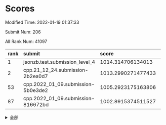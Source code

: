 # Scores

Modified Time: 2022-01-19 01:37:33

Submit Num: 206

All Rank Num: 41097

| rank |               submit               |       score        |       sigma        | pk_num |
| :--- | :--------------------------------- | :----------------- | :----------------- | :----- |
| 1    | jsonzb.test.submission_level_4     | 1014.314706134013  | 0.8638026434776584 | 629    |
| 2    | cpp.21_12_24.submission-2b2ea0d7   | 1013.2990271477433 | 0.8103915132217434 | 797    |
| 53   | cpp.2022_01_09.submission-5b0e3de2 | 1005.2923175163806 | 0.7254673144574982 | 802    |
| 87   | cpp.2022_01_09.submission-816672bd | 1002.8915374511527 | 0.722999934549986  | 805    |


<details>
<summary>全部</summary>

| rank |                 submit                 |       score        |       sigma        | pk_num |
| :--- | :------------------------------------- | :----------------- | :----------------- | :----- |
| 1    | jsonzb.test.submission_level_4         | 1014.314706134013  | 0.8638026434776584 | 629    |
| 2    | cpp.21_12_24.submission-2b2ea0d7       | 1013.2990271477433 | 0.8103915132217434 | 797    |
| 3    | gobigger.level_3.submission_level_3_36 | 1011.739781768706  | 0.7830700836561669 | 796    |
| 4    | gobigger.level_3.submission_level_3_34 | 1011.5691627817243 | 0.7613819290737327 | 799    |
| 5    | gobigger.level_3.submission_level_3_16 | 1011.2656873407659 | 0.7772533096805885 | 802    |
| 6    | gobigger.level_3.submission_level_3_28 | 1011.1683874281159 | 0.7512608065475831 | 801    |
| 7    | gobigger.level_3.submission_level_3_49 | 1011.1307371659632 | 0.7459963786338896 | 802    |
| 8    | gobigger.level_3.submission_level_3_31 | 1011.0990626696173 | 0.7542222256371583 | 792    |
| 9    | gobigger.level_3.submission_level_3_3  | 1011.0925168211086 | 0.7494895084612297 | 798    |
| 10   | gobigger.level_3.submission_level_3_13 | 1010.9998714551456 | 0.7473424029880684 | 796    |
| 11   | gobigger.level_3.submission_level_3_29 | 1010.9676210190322 | 0.7637308441649611 | 802    |
| 12   | gobigger.level_3.submission_level_3_0  | 1010.8827722187887 | 0.7614444176909343 | 802    |
| 13   | gobigger.level_3.submission_level_3_33 | 1010.7054822670542 | 0.7453801504565982 | 800    |
| 14   | gobigger.level_3.submission_level_3_17 | 1010.58124028145   | 0.7548388098973512 | 800    |
| 15   | gobigger.level_3.submission_level_3_21 | 1010.529354575431  | 0.756345267418495  | 798    |
| 16   | gobigger.level_3.submission_level_3_41 | 1010.4985277968343 | 0.740958456071471  | 799    |
| 17   | gobigger.level_3.submission_level_3_12 | 1010.4785714866966 | 0.7628122098803    | 792    |
| 18   | gobigger.level_3.submission_level_3_48 | 1010.3965470543443 | 0.7437902800467029 | 798    |
| 19   | gobigger.level_3.submission_level_3_15 | 1010.353335158986  | 0.7276303649001004 | 800    |
| 20   | gobigger.level_3.submission_level_3_39 | 1010.286641074475  | 0.76543162165697   | 799    |
| 21   | gobigger.level_3.submission_level_3_46 | 1010.2691475306439 | 0.7518161578432355 | 792    |
| 22   | gobigger.level_3.submission_level_3_26 | 1010.2052998578357 | 0.751595062743003  | 799    |
| 23   | gobigger.level_3.submission_level_3_43 | 1010.2036723693159 | 0.767741450386139  | 798    |
| 24   | gobigger.level_3.submission_level_3_1  | 1010.089015851352  | 0.7455989453119743 | 799    |
| 25   | gobigger.level_3.submission_level_3_7  | 1010.0358238411576 | 0.7376405239698917 | 801    |
| 26   | gobigger.level_3.submission_level_3_40 | 1010.0134239114848 | 0.7415484520321235 | 800    |
| 27   | gobigger.level_3.submission_level_3_8  | 1009.9892888263507 | 0.7546855831507235 | 798    |
| 28   | gobigger.level_3.submission_level_3_32 | 1009.9362005443361 | 0.7511349201749876 | 798    |
| 29   | gobigger.level_3.submission_level_3_35 | 1009.8415291390231 | 0.7397500242073415 | 796    |
| 30   | gobigger.level_3.submission_level_3_18 | 1009.8155771235557 | 0.7469968366084011 | 798    |
| 31   | gobigger.level_3.submission_level_3_6  | 1009.8111789966114 | 0.7615000412619047 | 800    |
| 32   | gobigger.level_3.submission_level_3_19 | 1009.7921990671722 | 0.7478175894004028 | 799    |
| 33   | gobigger.level_3.submission_level_3_5  | 1009.5964994700897 | 0.7551273994494955 | 795    |
| 34   | gobigger.level_3.submission_level_3_2  | 1009.5825110505083 | 0.7293608329178031 | 805    |
| 35   | gobigger.level_3.submission_level_3_45 | 1009.4962865277556 | 0.7501053493048236 | 797    |
| 36   | gobigger.level_3.submission_level_3_20 | 1009.4059229073532 | 0.7645638851927584 | 793    |
| 37   | gobigger.level_3.submission_level_3_27 | 1009.3394597350906 | 0.7525383630905966 | 795    |
| 38   | gobigger.level_3.submission_level_3_10 | 1009.2103424075159 | 0.7543594383037915 | 795    |
| 39   | gobigger.level_3.submission_level_3_11 | 1009.142662910131  | 0.7444885347714566 | 800    |
| 40   | gobigger.level_3.submission_level_3_38 | 1008.9924971450687 | 0.741634060120761  | 801    |
| 41   | gobigger.level_3.submission_level_3_37 | 1008.9893043067599 | 0.7557239309076684 | 801    |
| 42   | gobigger.level_3.submission_level_3_42 | 1008.9798876532576 | 0.7392932427067793 | 799    |
| 43   | gobigger.level_3.submission_level_3_22 | 1008.9282676800173 | 0.7465548916910774 | 800    |
| 44   | gobigger.level_3.submission_level_3_25 | 1008.8574002556333 | 0.7452998318527981 | 797    |
| 45   | gobigger.level_3.submission_level_3_47 | 1008.8435108839401 | 0.730034171858053  | 801    |
| 46   | gobigger.level_3.submission_level_3_30 | 1008.7312541840399 | 0.7487112610583683 | 802    |
| 47   | gobigger.level_3.submission_level_3_9  | 1008.4939042096725 | 0.7356120987632137 | 792    |
| 48   | gobigger.level_3.submission_level_3_23 | 1008.2425726945802 | 0.7609033382919677 | 796    |
| 49   | gobigger.level_3.submission_level_3_44 | 1008.2066955070316 | 0.7367647685794207 | 805    |
| 50   | gobigger.level_3.submission_level_3_4  | 1008.1239585112181 | 0.7207845165482752 | 795    |
| 51   | gobigger.level_3.submission_level_3_24 | 1007.9554963925056 | 0.7401163673227065 | 802    |
| 52   | gobigger.level_3.submission_level_3_14 | 1007.8112734930816 | 0.739152414975865  | 801    |
| 53   | cpp.2022_01_09.submission-5b0e3de2     | 1005.2923175163806 | 0.7254673144574982 | 802    |
| 54   | gobigger.level_1.submission_level_1_4  | 1004.9934031287772 | 0.7158708177696719 | 798    |
| 55   | gobigger.level_1.submission_level_1_18 | 1004.904853348265  | 0.7301789063736708 | 795    |
| 56   | gobigger.level_1.submission_level_1_49 | 1004.8473232230264 | 0.7179159708977747 | 802    |
| 57   | gobigger.level_1.submission_level_1_45 | 1004.3291602707268 | 0.7164256830159541 | 801    |
| 58   | gobigger.level_1.submission_level_1_0  | 1004.2135958735357 | 0.7114944573905397 | 805    |
| 59   | gobigger.level_1.submission_level_1_7  | 1003.9701549628705 | 0.717677129598583  | 803    |
| 60   | gobigger.level_1.submission_level_1_13 | 1003.9096813541474 | 0.719357836599572  | 797    |
| 61   | gobigger.level_1.submission_level_1_22 | 1003.8898471529269 | 0.719661406621775  | 797    |
| 62   | gobigger.level_1.submission_level_1_15 | 1003.8301588454813 | 0.7203222031166049 | 800    |
| 63   | gobigger.level_1.submission_level_1_48 | 1003.8000301357222 | 0.7432104429611791 | 798    |
| 64   | gobigger.level_1.submission_level_1_21 | 1003.7163990286465 | 0.7356630571870354 | 794    |
| 65   | gobigger.level_1.submission_level_1_10 | 1003.6864169141895 | 0.7217868058663612 | 800    |
| 66   | gobigger.level_1.submission_level_1_47 | 1003.677234147953  | 0.7310810692185673 | 796    |
| 67   | gobigger.level_1.submission_level_1_3  | 1003.6607368572567 | 0.7217603790613569 | 799    |
| 68   | gobigger.level_1.submission_level_1_38 | 1003.5793361655867 | 0.7013041671271191 | 795    |
| 69   | gobigger.level_1.submission_level_1_36 | 1003.573312421956  | 0.7143399803735008 | 802    |
| 70   | gobigger.level_1.submission_level_1_27 | 1003.5070524916431 | 0.723156003333453  | 798    |
| 71   | gobigger.level_1.submission_level_1_43 | 1003.4593990284061 | 0.7071911660451801 | 798    |
| 72   | gobigger.level_1.submission_level_1_46 | 1003.4403366234513 | 0.7183709303435684 | 797    |
| 73   | gobigger.level_1.submission_level_1_28 | 1003.4219313494622 | 0.7201045013395778 | 804    |
| 74   | gobigger.level_1.submission_level_1_32 | 1003.3605781269083 | 0.7191821748851466 | 801    |
| 75   | gobigger.level_1.submission_level_1_29 | 1003.3557686929465 | 0.7205284372192515 | 802    |
| 76   | gobigger.level_1.submission_level_1_17 | 1003.3239162724329 | 0.7190664263248401 | 800    |
| 77   | gobigger.level_1.submission_level_1_35 | 1003.2764450764386 | 0.7197996495246706 | 794    |
| 78   | gobigger.level_1.submission_level_1_9  | 1003.1521122110586 | 0.7185021487329087 | 803    |
| 79   | gobigger.level_1.submission_level_1_26 | 1003.1200928610452 | 0.7213525371010453 | 795    |
| 80   | gobigger.level_1.submission_level_1_16 | 1003.0683598880704 | 0.7230842574235756 | 804    |
| 81   | gobigger.level_1.submission_level_1_24 | 1003.0236000057655 | 0.7216228708913526 | 800    |
| 82   | gobigger.level_1.submission_level_1_5  | 1003.0234919196159 | 0.7150643019347572 | 797    |
| 83   | gobigger.level_1.submission_level_1_41 | 1003.0180113461773 | 0.7176922349376232 | 795    |
| 84   | gobigger.level_1.submission_level_1_37 | 1002.9777282915271 | 0.7150049015636584 | 796    |
| 85   | gobigger.level_1.submission_level_1_2  | 1002.940094013796  | 0.7191197728611092 | 794    |
| 86   | gobigger.level_1.submission_level_1_1  | 1002.9064020023086 | 0.7188947827065888 | 795    |
| 87   | cpp.2022_01_09.submission-816672bd     | 1002.8915374511527 | 0.722999934549986  | 805    |
| 88   | gobigger.level_1.submission_level_1_42 | 1002.8400356698103 | 0.7072088434411887 | 801    |
| 89   | gobigger.level_1.submission_level_1_25 | 1002.8132285346685 | 0.7344417531371401 | 803    |
| 90   | gobigger.level_1.submission_level_1_33 | 1002.7862641876022 | 0.7257635865279207 | 798    |
| 91   | gobigger.level_1.submission_level_1_44 | 1002.669288715152  | 0.7068219259101989 | 798    |
| 92   | gobigger.level_1.submission_level_1_34 | 1002.6532982883629 | 0.7252319337318051 | 801    |
| 93   | gobigger.level_1.submission_level_1_19 | 1002.584672601528  | 0.7210812589783394 | 797    |
| 94   | gobigger.level_1.submission_level_1_31 | 1002.4694642018297 | 0.7098797110644426 | 798    |
| 95   | gobigger.level_1.submission_level_1_23 | 1002.3704475829569 | 0.6979433498655161 | 803    |
| 96   | gobigger.level_1.submission_level_1_11 | 1002.2064287086179 | 0.7116950686169601 | 796    |
| 97   | gobigger.level_1.submission_level_1_12 | 1002.1339617189515 | 0.7036927889745758 | 800    |
| 98   | gobigger.level_1.submission_level_1_39 | 1002.1107108413331 | 0.7200646236448254 | 798    |
| 99   | gobigger.level_1.submission_level_1_8  | 1002.0265912945642 | 0.733105367815866  | 797    |
| 100  | gobigger.level_1.submission_level_1_6  | 1001.9510554407018 | 0.7136367264820963 | 797    |
| 101  | gobigger.level_1.submission_level_1_14 | 1001.9216633828609 | 0.7314757179159457 | 802    |
| 102  | gobigger.level_1.submission_level_1_20 | 1001.910027788805  | 0.7180656501048693 | 800    |
| 103  | gobigger.level_1.submission_level_1_40 | 1001.8550320010959 | 0.7107525004511782 | 797    |
| 104  | gobigger.level_1.submission_level_1_30 | 1001.8235107544139 | 0.7242883652003235 | 795    |
| 105  | gobigger.random.submission_random_25   | 997.3075007599808  | 0.7115906084357065 | 799    |
| 106  | gobigger.random.submission_random_10   | 997.3034871859437  | 0.7090396687161645 | 804    |
| 107  | gobigger.random.submission_random_43   | 997.2248984736171  | 0.7125396805446309 | 795    |
| 108  | gobigger.random.submission_random_1    | 997.12120576236    | 0.7113036891164821 | 797    |
| 109  | gobigger.random.submission_random_24   | 997.073897958573   | 0.7134382348387868 | 799    |
| 110  | gobigger.random.submission_random_17   | 996.9143350105655  | 0.7110756206574862 | 797    |
| 111  | gobigger.random.submission_random_42   | 996.8733627663845  | 0.7097726345025687 | 805    |
| 112  | gobigger.random.submission_random_18   | 996.7178934675973  | 0.7150607382594529 | 801    |
| 113  | gobigger.random.submission_random_8    | 996.6943798088951  | 0.7117523344409029 | 798    |
| 114  | gobigger.random.submission_random_12   | 996.5955298358074  | 0.7184715028161508 | 802    |
| 115  | gobigger.random.submission_random_0    | 996.5691967042095  | 0.7166609722839665 | 799    |
| 116  | gobigger.random.submission_random_16   | 996.5085394142966  | 0.7185821021226115 | 802    |
| 117  | gobigger.random.submission_random_4    | 996.5050257163134  | 0.7117595535911677 | 795    |
| 118  | gobigger.random.submission_random_23   | 996.5027083216194  | 0.7318937828027389 | 795    |
| 119  | gobigger.random.submission_random_3    | 996.4186289981791  | 0.733179185596579  | 803    |
| 120  | gobigger.random.submission_random_27   | 996.3841151939667  | 0.7158939151220086 | 803    |
| 121  | gobigger.random.submission_random_39   | 996.3835503191631  | 0.7390171857076809 | 803    |
| 122  | gobigger.random.submission_random_34   | 996.329493486431   | 0.7257375708201702 | 799    |
| 123  | gobigger.random.submission_random_47   | 996.3028923799211  | 0.7131215837181999 | 800    |
| 124  | gobigger.random.submission_random_21   | 996.259072461441   | 0.70941171340148   | 799    |
| 125  | gobigger.random.submission_random_36   | 996.0956446314884  | 0.7196237564272423 | 800    |
| 126  | gobigger.random.submission_random_14   | 996.0627220133913  | 0.7205143951022419 | 806    |
| 127  | gobigger.random.submission_random_46   | 996.0277235602632  | 0.7024331282110069 | 794    |
| 128  | gobigger.random.submission_random_45   | 995.962275226766   | 0.722220513582767  | 798    |
| 129  | gobigger.random.submission_random_49   | 995.9149297162078  | 0.7199069537638088 | 801    |
| 130  | gobigger.random.submission_random_13   | 995.9027702760744  | 0.7077122995332354 | 803    |
| 131  | gobigger.random.submission_random_31   | 995.8831371643118  | 0.7091141198679505 | 801    |
| 132  | gobigger.random.submission_random_41   | 995.7805051702725  | 0.7341786561177287 | 803    |
| 133  | gobigger.random.submission_random_30   | 995.7428497243349  | 0.7153278898315054 | 796    |
| 134  | gobigger.random.submission_random_11   | 995.7099549308266  | 0.7160299803200566 | 796    |
| 135  | gobigger.random.submission_random_29   | 995.6871744734083  | 0.7256935181435222 | 794    |
| 136  | gobigger.random.submission_random_26   | 995.6314439646367  | 0.7000987502589897 | 798    |
| 137  | gobigger.random.submission_random_7    | 995.6308094663297  | 0.7208550591993752 | 799    |
| 138  | gobigger.random.submission_random_19   | 995.6026209613834  | 0.7159741813804054 | 799    |
| 139  | gobigger.random.submission_random_5    | 995.5688150629354  | 0.7314468528662135 | 799    |
| 140  | gobigger.random.submission_random_38   | 995.5496231090583  | 0.7278127530352149 | 798    |
| 141  | gobigger.random.submission_random_40   | 995.4980461364893  | 0.7100534905221111 | 793    |
| 142  | gobigger.random.submission_random_22   | 995.4750053541454  | 0.7189252343286093 | 803    |
| 143  | gobigger.random.submission_random_35   | 995.4548128757341  | 0.7228317558553103 | 793    |
| 144  | gobigger.random.submission_random_44   | 995.4209697806469  | 0.7206813994749252 | 799    |
| 145  | gobigger.random.submission_random_32   | 995.3378740202157  | 0.7299524072316779 | 798    |
| 146  | gobigger.random.submission_random_33   | 995.335505467371   | 0.7140979241012454 | 807    |
| 147  | gobigger.random.submission_random_6    | 995.2776269064728  | 0.7248516628940935 | 805    |
| 148  | gobigger.random.submission_random_9    | 995.146476875506   | 0.712202960736756  | 800    |
| 149  | gobigger.random.submission_random_15   | 995.1436566853405  | 0.7172897585320231 | 796    |
| 150  | gobigger.random.submission_random_2    | 995.073383225527   | 0.7077227580624935 | 800    |
| 151  | gobigger.random.submission_random_20   | 995.0415559685008  | 0.7323708436055867 | 799    |
| 152  | gobigger.random.submission_random_48   | 994.9990720042532  | 0.7106249413775335 | 797    |
| 153  | gobigger.level_2.submission_level_2_45 | 994.589602157876   | 0.7385726177263207 | 796    |
| 154  | gobigger.random.submission_random_28   | 994.585056010999   | 0.7172668594697587 | 801    |
| 155  | gobigger.random.submission_random_37   | 994.3893049604843  | 0.7379057623862407 | 798    |
| 156  | gobigger.level_2.submission_level_2_38 | 994.0756625377951  | 0.7387852619057147 | 800    |
| 157  | gobigger.level_2.submission_level_2_33 | 993.9148574650311  | 0.7324608897137458 | 803    |
| 158  | gobigger.level_2.submission_level_2_41 | 993.837567688764   | 0.7403334404946071 | 801    |
| 159  | gobigger.level_2.submission_level_2_21 | 993.7866524370208  | 0.7415156586073778 | 793    |
| 160  | gobigger.level_2.submission_level_2_34 | 993.4028522094808  | 0.7369223863988561 | 799    |
| 161  | gobigger.level_2.submission_level_2_25 | 993.3235879902288  | 0.7578004523248025 | 796    |
| 162  | gobigger.level_2.submission_level_2_46 | 993.2272636887958  | 0.7484865182740018 | 800    |
| 163  | gobigger.level_2.submission_level_2_3  | 993.1531195869393  | 0.7372052078298468 | 796    |
| 164  | gobigger.level_2.submission_level_2_15 | 992.8254270123268  | 0.7413354633711375 | 800    |
| 165  | gobigger.level_2.submission_level_2_20 | 992.7115320089617  | 0.7516541978097618 | 799    |
| 166  | gobigger.level_2.submission_level_2_5  | 992.6660622137098  | 0.7297976544853473 | 801    |
| 167  | gobigger.level_2.submission_level_2_24 | 992.6102195162854  | 0.748007740353742  | 800    |
| 168  | gobigger.level_2.submission_level_2_31 | 992.509358132558   | 0.7530466229012401 | 801    |
| 169  | gobigger.level_2.submission_level_2_13 | 992.4911469625581  | 0.7617937647526448 | 800    |
| 170  | gobigger.level_2.submission_level_2_37 | 992.3279303816734  | 0.7597574069500469 | 797    |
| 171  | gobigger.level_2.submission_level_2_18 | 992.2433511256668  | 0.7457608324126475 | 800    |
| 172  | gobigger.level_2.submission_level_2_17 | 992.2227476440428  | 0.7275183749155575 | 799    |
| 173  | gobigger.level_2.submission_level_2_32 | 992.220040769668   | 0.7534234852918817 | 805    |
| 174  | gobigger.level_2.submission_level_2_9  | 992.1104540637589  | 0.7529310665636414 | 804    |
| 175  | gobigger.level_2.submission_level_2_11 | 992.0294838738577  | 0.7421925481531063 | 797    |
| 176  | gobigger.level_2.submission_level_2_47 | 992.0186673035408  | 0.7607608437980696 | 796    |
| 177  | gobigger.level_2.submission_level_2_27 | 991.992481437597   | 0.7486602484200746 | 799    |
| 178  | gobigger.level_2.submission_level_2_0  | 991.9751049868732  | 0.7413530369957314 | 796    |
| 179  | gobigger.level_2.submission_level_2_4  | 991.9576244735174  | 0.7550192275839189 | 796    |
| 180  | gobigger.level_2.submission_level_2_12 | 991.9535729850671  | 0.7402989750739994 | 800    |
| 181  | gobigger.level_2.submission_level_2_35 | 991.8459777309948  | 0.7599200664812791 | 800    |
| 182  | gobigger.level_2.submission_level_2_16 | 991.7459246384728  | 0.7436078284921044 | 800    |
| 183  | gobigger.level_2.submission_level_2_42 | 991.7351153452306  | 0.7471162861720764 | 793    |
| 184  | gobigger.level_2.submission_level_2_8  | 991.7036321592477  | 0.7592072041649995 | 802    |
| 185  | gobigger.level_2.submission_level_2_29 | 991.596613737459   | 0.7595743199277856 | 798    |
| 186  | gobigger.level_2.submission_level_2_40 | 991.554911678051   | 0.7561823277690937 | 804    |
| 187  | gobigger.level_2.submission_level_2_14 | 991.5191917957653  | 0.7698690567249642 | 802    |
| 188  | gobigger.level_2.submission_level_2_7  | 991.4862641958749  | 0.7554846146018073 | 799    |
| 189  | gobigger.level_2.submission_level_2_44 | 991.4699473909379  | 0.7625481906133221 | 797    |
| 190  | gobigger.level_2.submission_level_2_30 | 991.4497834707397  | 0.7655586989583364 | 798    |
| 191  | gobigger.level_2.submission_level_2_2  | 991.4492749959455  | 0.7592699759816716 | 794    |
| 192  | gobigger.level_2.submission_level_2_6  | 991.3549697524118  | 0.7652326767488341 | 796    |
| 193  | gobigger.level_2.submission_level_2_10 | 991.3497215662899  | 0.7563708831956312 | 795    |
| 194  | gobigger.level_2.submission_level_2_39 | 991.3265498014248  | 0.781500518531413  | 798    |
| 195  | gobigger.level_2.submission_level_2_43 | 991.2555064562848  | 0.7604820487384076 | 802    |
| 196  | gobigger.level_2.submission_level_2_48 | 991.2327025346598  | 0.7644557221106666 | 798    |
| 197  | gobigger.level_2.submission_level_2_49 | 991.2006113758313  | 0.7747640900081143 | 789    |
| 198  | gobigger.level_2.submission_level_2_36 | 991.1259028758614  | 0.7478284091132841 | 797    |
| 199  | gobigger.level_2.submission_level_2_26 | 990.9189376878276  | 0.7665640495031707 | 800    |
| 200  | gobigger.level_2.submission_level_2_28 | 990.913969754391   | 0.7452120392423871 | 806    |
| 201  | gobigger.level_2.submission_level_2_1  | 990.7490154900185  | 0.7641960159388572 | 798    |
| 202  | gobigger.level_2.submission_level_2_22 | 990.6119316782067  | 0.7542800161043374 | 800    |
| 203  | gobigger.level_2.submission_level_2_19 | 989.611306489489   | 0.7816275567588801 | 799    |
| 204  | gobigger.level_2.submission_level_2_23 | 989.4574716200372  | 0.7795896470479062 | 800    |
| 205  | gobigger.none.submission_none_1        | 976.9277960995362  | 1.3354436547008297 | 793    |
| 206  | gobigger.none.submission_none_0        | 976.1777482598715  | 1.3804883366417293 | 795    |

</details>